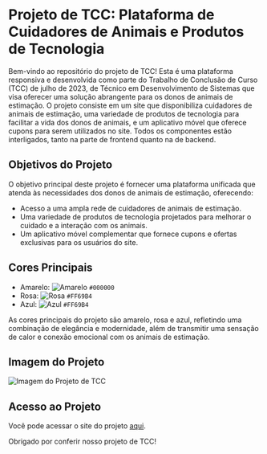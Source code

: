 # Projeto de TCC: Plataforma de Cuidadores de Animais e Produtos de Tecnologia

Bem-vindo ao repositório do projeto de TCC! Esta é uma plataforma responsiva e desenvolvida como parte do Trabalho de Conclusão de Curso (TCC) de julho de 2023, de Técnico em Desenvolvimento de Sistemas que visa oferecer uma solução abrangente para os donos de animais de estimação. O projeto consiste em um site que disponibiliza cuidadores de animais de estimação, uma variedade de produtos de tecnologia para facilitar a vida dos donos de animais, e um aplicativo móvel que oferece cupons para serem utilizados no site. Todos os componentes estão interligados, tanto na parte de frontend quanto na de backend.

## Objetivos do Projeto

O objetivo principal deste projeto é fornecer uma plataforma unificada que atenda às necessidades dos donos de animais de estimação, oferecendo:

- Acesso a uma ampla rede de cuidadores de animais de estimação.
- Uma variedade de produtos de tecnologia projetados para melhorar o cuidado e a interação com os animais.
- Um aplicativo móvel complementar que fornece cupons e ofertas exclusivas para os usuários do site.

## Cores Principais

- Amarelo: ![Amarelo](https://via.placeholder.com/15/000000/000000?text=+) `#000000`
- Rosa: ![Rosa](https://via.placeholder.com/15/FF69B4/000000?text=+) `#FF69B4`
- Azul: ![Azul](https://via.placeholder.com/15/FF69B4/000000?text=+) `#FF69B4`

As cores principais do projeto são amarelo, rosa e azul, refletindo uma combinação de elegância e modernidade, além de transmitir uma sensação de calor e conexão emocional com os animais de estimação.

## Imagem do Projeto

![Imagem do Projeto de TCC](./imgZooli)

## Acesso ao Projeto

Você pode acessar o site do projeto [aqui](https://zoolisite.000webhostapp.com/).

Obrigado por conferir nosso projeto de TCC!

